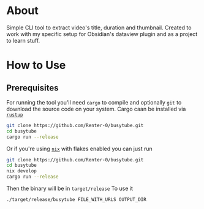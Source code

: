 # About
Simple CLI tool to extract video's title, duration and thumbnail. Created to work with my specific setup for Obsidian's dataview plugin and as a project to learn stuff.
# How to Use
## Prerequisites
For running the tool you'll need `cargo` to compile and optionally `git` to download the source code on your system. Cargo caan be installed via [`rustup`](https://www.rust-lang.org/tools/install)
```bash
git clone https://github.com/Renter-0/busytube.git
cd busytube
cargo run --release
```
Or if you're using [`nix`](https://github.com/NixOS/nix) with flakes enabled you can just run
```bash
git clone https://github.com/Renter-0/busytube.git
cd busytube
nix develop
cargo run --release
```
Then the binary will be in `target/release`
To use it
```bash
./target/release/busytube FILE_WITH_URLS OUTPUT_DIR
```
